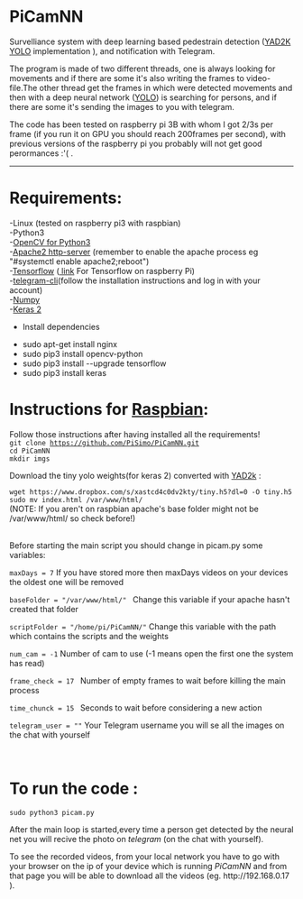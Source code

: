 # PiCamNN
Survelliance system with deep learning based pedestrain detection (<a href="https://www.github.com/allanzelener/YAD2K">YAD2K</a> <a href="https://pjreddie.com/darknet/yolo/">YOLO</a> implementation ), and notification with Telegram.
<p>The program is made of two different threads, one is always looking for movements and if there are some it's also writing the frames to video-file.The other thread get the frames in which were detected movements and then with a deep neural network (<a href="https://arxiv.org/abs/1612.08242#">YOLO</a>) is searching for persons, and if there are some it's sending the images to you with telegram.</p>
<p>The code has been tested on raspberry pi 3B with whom I got 2/3s per frame (if you run it on GPU you should reach 200frames per second), with previous versions of the raspberry pi you probably will not get good perormances :'( .</p>
<hr></hr>

<h1>Requirements:</h1>
  -Linux (tested on raspberry pi3 with raspbian)<br />
  -Python3<br/>
  -<a href="http://opencv.org/">OpenCV for Python3</a><br />
  -<a href="https://www.apache.org/">Apache2 http-server</a> (remember to enable the apache process eg "#systemctl enable apache2;reboot")<br />
  -<a href="https://www.tensorflow.org">Tensorflow</a> (<a href="https://github.com/samjabrahams/tensorflow-on-raspberry-pi"> link</a> For Tensorflow on raspberry Pi)<br />
  -<a href="https://github.com/vysheng/tg.git">telegram-cli</a>(follow the installation instructions and log in with your account)</br> 
  -<a href="http://www.numpy.org/">Numpy</a><br />
  -<a href="https://www.keras.io">Keras 2</a> <br />
  
  * Install dependencies
  
  - sudo apt-get install nginx
  - sudo pip3 install opencv-python
  - sudo pip3 install --upgrade tensorflow
  - sudo pip3 install keras
  
  
  <h1>Instructions for <a href="https://www.raspberrypi.org/downloads/raspbian/">Raspbian</a>:</h1>
  
  Follow those instructions after having installed all the requirements!
 <br/> <code>git clone https://github.com/PiSimo/PiCamNN.git</code>
 <br/> <code>cd PiCamNN</code>
 <br/> <code>mkdir imgs</code>
 <p>Download the tiny yolo weights(for keras 2) converted with <a href="https://www.github.com/allanzelener/YAD2K">YAD2k</a> :</p>
  <code>wget https://www.dropbox.com/s/xastcd4c0dv2kty/tiny.h5?dl=0 -O tiny.h5</code>
 <br/> <code>sudo mv index.html /var/www/html/</code><br />
 (NOTE: If you aren't on raspbian apache's base folder might not be /var/www/html/ so check before!)<br /><br />
 <p>Before starting the main script you should change in picam.py some variables:</p>
 <p><code>maxDays = 7</code> If you have stored more then maxDays videos on your devices the oldest one will be removed</p>
 <p><code>baseFolder = "/var/www/html/" </code> Change this variable if your apache hasn't created that folder </p>
 <p><code>scriptFolder = "/home/pi/PiCamNN/"</code> Change this variable with the path which contains the scripts and the weights </p>
 <p><code>num_cam = -1</code> Number of cam to use (-1 means open the first one the system has read)</p>
 <p><code>frame_check = 17 </code> Number of empty frames to wait before killing the main process</p>
 <p><code>time_chunck = 15 </code> Seconds to wait before considering a new action</p>
 <p><code>telegram_user = ""</code> Your Telegram username you will se all the images on the chat with yourself</p>

<br />
<h1>To run the code :</h1>
<p><code>sudo python3 picam.py</code></p>
<p>After the main loop is started,every time a person get detected by the neural net you will recive the photo on <I>telegram</I> (on the chat with yourself).</p>
<p>To see the recorded videos, from your local network you have to go with your browser on the ip of your device which is running <i>PiCamNN</i> and from that page you will be able to download all the videos (eg. http://192.168.0.17 ).</p>

